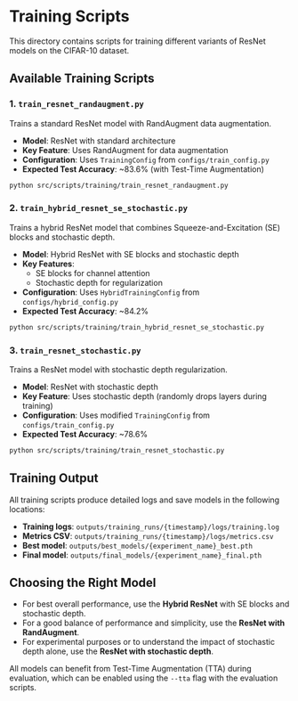 # Training Scripts

This directory contains scripts for training different variants of ResNet models on the CIFAR-10 dataset.

## Available Training Scripts

### 1. `train_resnet_randaugment.py`

Trains a standard ResNet model with RandAugment data augmentation.

- **Model**: ResNet with standard architecture
- **Key Feature**: Uses RandAugment for data augmentation
- **Configuration**: Uses `TrainingConfig` from `configs/train_config.py`
- **Expected Test Accuracy**: ~83.6% (with Test-Time Augmentation)

```bash
python src/scripts/training/train_resnet_randaugment.py
```

### 2. `train_hybrid_resnet_se_stochastic.py`

Trains a hybrid ResNet model that combines Squeeze-and-Excitation (SE) blocks and stochastic depth.

- **Model**: Hybrid ResNet with SE blocks and stochastic depth
- **Key Features**: 
  - SE blocks for channel attention
  - Stochastic depth for regularization
- **Configuration**: Uses `HybridTrainingConfig` from `configs/hybrid_config.py`
- **Expected Test Accuracy**: ~84.2%

```bash
python src/scripts/training/train_hybrid_resnet_se_stochastic.py
```

### 3. `train_resnet_stochastic.py`

Trains a ResNet model with stochastic depth regularization.

- **Model**: ResNet with stochastic depth
- **Key Feature**: Uses stochastic depth (randomly drops layers during training)
- **Configuration**: Uses modified `TrainingConfig` from `configs/train_config.py`
- **Expected Test Accuracy**: ~78.6%

```bash
python src/scripts/training/train_resnet_stochastic.py
```

## Training Output

All training scripts produce detailed logs and save models in the following locations:

- **Training logs**: `outputs/training_runs/{timestamp}/logs/training.log`
- **Metrics CSV**: `outputs/training_runs/{timestamp}/logs/metrics.csv`
- **Best model**: `outputs/best_models/{experiment_name}_best.pth`
- **Final model**: `outputs/final_models/{experiment_name}_final.pth`

## Choosing the Right Model

- For best overall performance, use the **Hybrid ResNet** with SE blocks and stochastic depth.
- For a good balance of performance and simplicity, use the **ResNet with RandAugment**.
- For experimental purposes or to understand the impact of stochastic depth alone, use the **ResNet with stochastic depth**.

All models can benefit from Test-Time Augmentation (TTA) during evaluation, which can be enabled using the `--tta` flag with the evaluation scripts. 